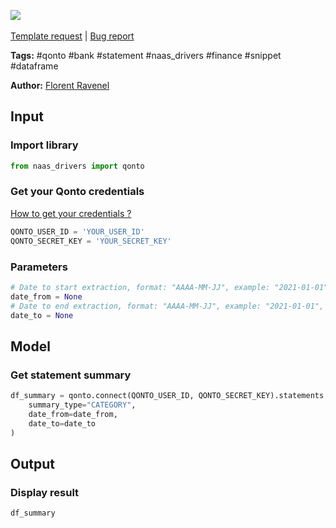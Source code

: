 <a href="https://app.naas.ai/user-redirect/naas/downloader?url=https://raw.githubusercontent.com/jupyter-naas/awesome-notebooks/master/Qonto/Qonto_Get_statement_ranking_by_category.ipynb" target="_parent"><img src="https://naasai-public.s3.eu-west-3.amazonaws.com/open_in_naas.svg"/></a><br><br><a href="https://github.com/jupyter-naas/awesome-notebooks/issues/new?assignees=&labels=&template=template-request.md&title=Tool+-+Action+of+the+notebook+">Template request</a> | <a href="https://github.com/jupyter-naas/awesome-notebooks/issues/new?assignees=&labels=bug&template=bug_report.md&title=Qonto+-+Get+statement+ranking+by+category:+Error+short+description">Bug report</a>

**Tags:** #qonto #bank #statement #naas_drivers #finance #snippet #dataframe

**Author:** [Florent Ravenel](https://www.linkedin.com/in/florent-ravenel/)

## Input

### Import library


```python
from naas_drivers import qonto
```

### Get your Qonto credentials
<a href='https://www.notion.so/naas-official/Qonto-driver-Get-your-credentials-0cc97828b4e7467c8bfbcf704a77e5f4'>How to get your credentials ?</a>


```python
QONTO_USER_ID = 'YOUR_USER_ID'
QONTO_SECRET_KEY = 'YOUR_SECRET_KEY'
```

### Parameters


```python
# Date to start extraction, format: "AAAA-MM-JJ", example: "2021-01-01"
date_from = None
# Date to end extraction, format: "AAAA-MM-JJ", example: "2021-01-01", default = now
date_to = None
```

## Model

### Get statement summary


```python
df_summary = qonto.connect(QONTO_USER_ID, QONTO_SECRET_KEY).statements.summary(
    summary_type="CATEGORY",
    date_from=date_from,
    date_to=date_to
)
```

## Output

### Display result


```python
df_summary
```


```python

```
